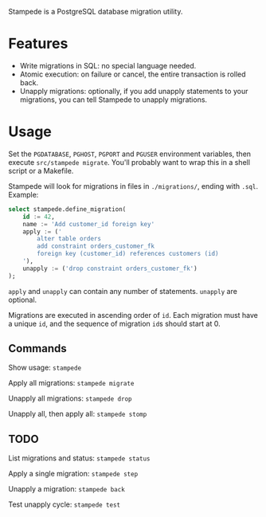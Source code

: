 Stampede is a PostgreSQL database migration utility.

Features
========

* Write migrations in SQL: no special language needed.
* Atomic execution: on failure or cancel, the entire transaction is rolled back.
* Unapply migrations: optionally, if you add unapply statements to your migrations, you can tell Stampede to unapply migrations.

Usage
=====

Set the `PGDATABASE`, `PGHOST`, `PGPORT` and `PGUSER` environment variables, then execute `src/stampede migrate`. You'll probably want to wrap this in a shell script or a Makefile.

Stampede will look for migrations in files in `./migrations/`, ending with `.sql`. Example:

```sql
select stampede.define_migration(
    id := 42,
    name := 'Add customer_id foreign key'
    apply := ('
        alter table orders
        add constraint orders_customer_fk
        foreign key (customer_id) references customers (id)
    '),
    unapply := ('drop constraint orders_customer_fk')
);
```

`apply` and `unapply` can contain any number of statements. `unapply` are optional.

Migrations are executed in ascending order of `id`. Each migration must have a unique `id`, and the sequence of migration `id`s should start at 0.

Commands
--------

Show usage: `stampede`

Apply all migrations: `stampede migrate`

Unapply all migrations: `stampede drop`

Unapply all, then apply all: `stampede stomp`

TODO
----

List migrations and status: `stampede status`

Apply a single migration: `stampede step`

Unapply a migration: `stampede back`

Test unapply cycle: `stampede test`
